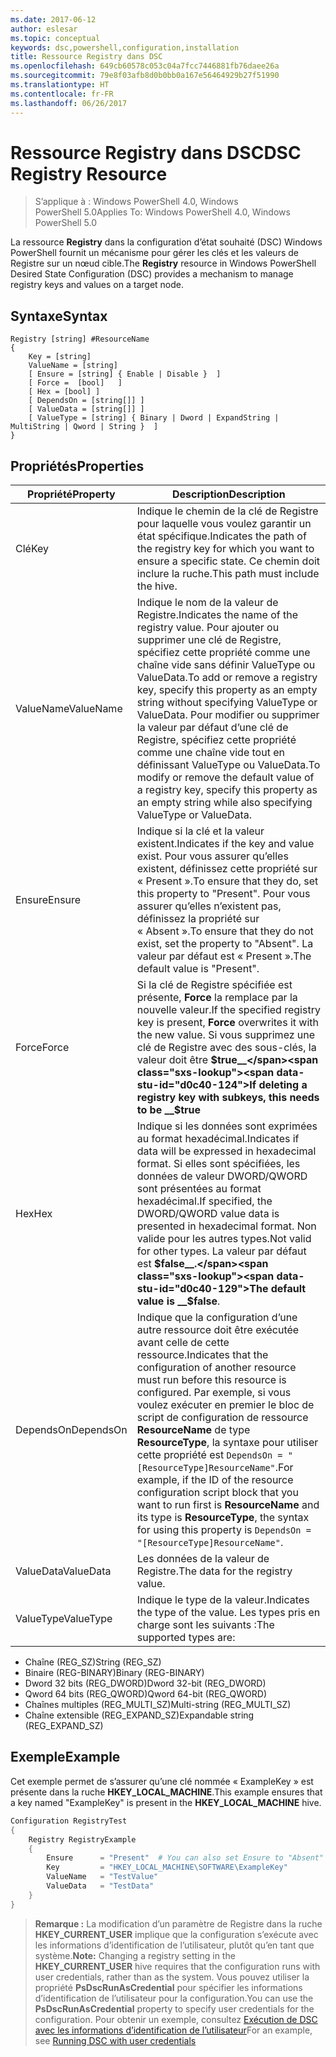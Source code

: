```yaml
---
ms.date: 2017-06-12
author: eslesar
ms.topic: conceptual
keywords: dsc,powershell,configuration,installation
title: Ressource Registry dans DSC
ms.openlocfilehash: 649cb60578c053c04a7fcc7446881fb76daee26a
ms.sourcegitcommit: 79e8f03afb8d0b0bb0a167e56464929b27f51990
ms.translationtype: HT
ms.contentlocale: fr-FR
ms.lasthandoff: 06/26/2017
---
```

# <a name="dsc-registry-resource"></a><span data-ttu-id="d0c40-103">Ressource Registry dans DSC</span><span class="sxs-lookup"><span data-stu-id="d0c40-103">DSC Registry Resource</span></span>

> <span data-ttu-id="d0c40-104">S’applique à : Windows PowerShell 4.0, Windows PowerShell 5.0</span><span class="sxs-lookup"><span data-stu-id="d0c40-104">Applies To: Windows PowerShell 4.0, Windows PowerShell 5.0</span></span>

<span data-ttu-id="d0c40-105">La ressource **Registry** dans la configuration d’état souhaité (DSC) Windows PowerShell fournit un mécanisme pour gérer les clés et les valeurs de Registre sur un nœud cible.</span><span class="sxs-lookup"><span data-stu-id="d0c40-105">The **Registry** resource in Windows PowerShell Desired State Configuration (DSC) provides a mechanism to manage registry keys and values on a target node.</span></span>

## <a name="syntax"></a><span data-ttu-id="d0c40-106">Syntaxe</span><span class="sxs-lookup"><span data-stu-id="d0c40-106">Syntax</span></span>

```
Registry [string] #ResourceName
{
    Key = [string]
    ValueName = [string]
    [ Ensure = [string] { Enable | Disable }  ]
    [ Force =  [bool]   ]
    [ Hex = [bool] ]
    [ DependsOn = [string[]] ]
    [ ValueData = [string[]] ]
    [ ValueType = [string] { Binary | Dword | ExpandString | MultiString | Qword | String }  ]
}
```

## <a name="properties"></a><span data-ttu-id="d0c40-107">Propriétés</span><span class="sxs-lookup"><span data-stu-id="d0c40-107">Properties</span></span>
|  <span data-ttu-id="d0c40-108">Propriété</span><span class="sxs-lookup"><span data-stu-id="d0c40-108">Property</span></span>  |  <span data-ttu-id="d0c40-109">Description</span><span class="sxs-lookup"><span data-stu-id="d0c40-109">Description</span></span>   | 
|---|---| 
| <span data-ttu-id="d0c40-110">Clé</span><span class="sxs-lookup"><span data-stu-id="d0c40-110">Key</span></span>| <span data-ttu-id="d0c40-111">Indique le chemin de la clé de Registre pour laquelle vous voulez garantir un état spécifique.</span><span class="sxs-lookup"><span data-stu-id="d0c40-111">Indicates the path of the registry key for which you want to ensure a specific state.</span></span> <span data-ttu-id="d0c40-112">Ce chemin doit inclure la ruche.</span><span class="sxs-lookup"><span data-stu-id="d0c40-112">This path must include the hive.</span></span>| 
| <span data-ttu-id="d0c40-113">ValueName</span><span class="sxs-lookup"><span data-stu-id="d0c40-113">ValueName</span></span>| <span data-ttu-id="d0c40-114">Indique le nom de la valeur de Registre.</span><span class="sxs-lookup"><span data-stu-id="d0c40-114">Indicates the name of the registry value.</span></span> <span data-ttu-id="d0c40-115">Pour ajouter ou supprimer une clé de Registre, spécifiez cette propriété comme une chaîne vide sans définir ValueType ou ValueData.</span><span class="sxs-lookup"><span data-stu-id="d0c40-115">To add or remove a registry key, specify this property as an empty string without specifying ValueType or ValueData.</span></span> <span data-ttu-id="d0c40-116">Pour modifier ou supprimer la valeur par défaut d’une clé de Registre, spécifiez cette propriété comme une chaîne vide tout en définissant ValueType ou ValueData.</span><span class="sxs-lookup"><span data-stu-id="d0c40-116">To modify or remove the default value of a registry key, specify this property as an empty string while also specifying ValueType or ValueData.</span></span>| 
| <span data-ttu-id="d0c40-117">Ensure</span><span class="sxs-lookup"><span data-stu-id="d0c40-117">Ensure</span></span>| <span data-ttu-id="d0c40-118">Indique si la clé et la valeur existent.</span><span class="sxs-lookup"><span data-stu-id="d0c40-118">Indicates if the key and value exist.</span></span> <span data-ttu-id="d0c40-119">Pour vous assurer qu’elles existent, définissez cette propriété sur « Present ».</span><span class="sxs-lookup"><span data-stu-id="d0c40-119">To ensure that they do, set this property to "Present".</span></span> <span data-ttu-id="d0c40-120">Pour vous assurer qu’elles n’existent pas, définissez la propriété sur « Absent ».</span><span class="sxs-lookup"><span data-stu-id="d0c40-120">To ensure that they do not exist, set the property to "Absent".</span></span> <span data-ttu-id="d0c40-121">La valeur par défaut est « Present ».</span><span class="sxs-lookup"><span data-stu-id="d0c40-121">The default value is "Present".</span></span>| 
| <span data-ttu-id="d0c40-122">Force</span><span class="sxs-lookup"><span data-stu-id="d0c40-122">Force</span></span>| <span data-ttu-id="d0c40-123">Si la clé de Registre spécifiée est présente, __Force__ la remplace par la nouvelle valeur.</span><span class="sxs-lookup"><span data-stu-id="d0c40-123">If the specified registry key is present, __Force__ overwrites it with the new value.</span></span> <span data-ttu-id="d0c40-124">Si vous supprimez une clé de Registre avec des sous-clés, la valeur doit être __$true__</span><span class="sxs-lookup"><span data-stu-id="d0c40-124">If deleting a registry key with subkeys, this needs to be __$true__</span></span>| 
| <span data-ttu-id="d0c40-125">Hex</span><span class="sxs-lookup"><span data-stu-id="d0c40-125">Hex</span></span>| <span data-ttu-id="d0c40-126">Indique si les données sont exprimées au format hexadécimal.</span><span class="sxs-lookup"><span data-stu-id="d0c40-126">Indicates if data will be expressed in hexadecimal format.</span></span> <span data-ttu-id="d0c40-127">Si elles sont spécifiées, les données de valeur DWORD/QWORD sont présentées au format hexadécimal.</span><span class="sxs-lookup"><span data-stu-id="d0c40-127">If specified, the DWORD/QWORD value data is presented in hexadecimal format.</span></span> <span data-ttu-id="d0c40-128">Non valide pour les autres types.</span><span class="sxs-lookup"><span data-stu-id="d0c40-128">Not valid for other types.</span></span> <span data-ttu-id="d0c40-129">La valeur par défaut est __$false__.</span><span class="sxs-lookup"><span data-stu-id="d0c40-129">The default value is __$false__.</span></span>| 
| <span data-ttu-id="d0c40-130">DependsOn</span><span class="sxs-lookup"><span data-stu-id="d0c40-130">DependsOn</span></span>| <span data-ttu-id="d0c40-131">Indique que la configuration d’une autre ressource doit être exécutée avant celle de cette ressource.</span><span class="sxs-lookup"><span data-stu-id="d0c40-131">Indicates that the configuration of another resource must run before this resource is configured.</span></span> <span data-ttu-id="d0c40-132">Par exemple, si vous voulez exécuter en premier le bloc de script de configuration de ressource __ResourceName__ de type __ResourceType__, la syntaxe pour utiliser cette propriété est `DependsOn = "[ResourceType]ResourceName"`.</span><span class="sxs-lookup"><span data-stu-id="d0c40-132">For example, if the ID of the resource configuration script block that you want to run first is __ResourceName__ and its type is __ResourceType__, the syntax for using this property is `DependsOn = "[ResourceType]ResourceName"`.</span></span>| 
| <span data-ttu-id="d0c40-133">ValueData</span><span class="sxs-lookup"><span data-stu-id="d0c40-133">ValueData</span></span>| <span data-ttu-id="d0c40-134">Les données de la valeur de Registre.</span><span class="sxs-lookup"><span data-stu-id="d0c40-134">The data for the registry value.</span></span>| 
| <span data-ttu-id="d0c40-135">ValueType</span><span class="sxs-lookup"><span data-stu-id="d0c40-135">ValueType</span></span>| <span data-ttu-id="d0c40-136">Indique le type de la valeur.</span><span class="sxs-lookup"><span data-stu-id="d0c40-136">Indicates the type of the value.</span></span> <span data-ttu-id="d0c40-137">Les types pris en charge sont les suivants :</span><span class="sxs-lookup"><span data-stu-id="d0c40-137">The supported types are:</span></span> 
<ul><li><span data-ttu-id="d0c40-138">Chaîne (REG_SZ)</span><span class="sxs-lookup"><span data-stu-id="d0c40-138">String (REG_SZ)</span></span></li>


<li><span data-ttu-id="d0c40-139">Binaire (REG-BINARY)</span><span class="sxs-lookup"><span data-stu-id="d0c40-139">Binary (REG-BINARY)</span></span></li>


<li><span data-ttu-id="d0c40-140">Dword 32 bits (REG_DWORD)</span><span class="sxs-lookup"><span data-stu-id="d0c40-140">Dword 32-bit (REG_DWORD)</span></span></li>


<li><span data-ttu-id="d0c40-141">Qword 64 bits (REG_QWORD)</span><span class="sxs-lookup"><span data-stu-id="d0c40-141">Qword 64-bit (REG_QWORD)</span></span></li>


<li><span data-ttu-id="d0c40-142">Chaînes multiples (REG_MULTI_SZ)</span><span class="sxs-lookup"><span data-stu-id="d0c40-142">Multi-string (REG_MULTI_SZ)</span></span></li>


<li><span data-ttu-id="d0c40-143">Chaîne extensible (REG_EXPAND_SZ)</span><span class="sxs-lookup"><span data-stu-id="d0c40-143">Expandable string (REG_EXPAND_SZ)</span></span></li></ul>

## <a name="example"></a><span data-ttu-id="d0c40-144">Exemple</span><span class="sxs-lookup"><span data-stu-id="d0c40-144">Example</span></span>
<span data-ttu-id="d0c40-145">Cet exemple permet de s’assurer qu’une clé nommée « ExampleKey » est présente dans la ruche **HKEY\_LOCAL\_MACHINE**.</span><span class="sxs-lookup"><span data-stu-id="d0c40-145">This example ensures that a key named "ExampleKey" is present in the **HKEY\_LOCAL\_MACHINE** hive.</span></span>
```powershell
Configuration RegistryTest
{
    Registry RegistryExample
    {
        Ensure      = "Present"  # You can also set Ensure to "Absent"
        Key         = "HKEY_LOCAL_MACHINE\SOFTWARE\ExampleKey"
        ValueName   = "TestValue"
        ValueData   = "TestData"
    }
}
```

><span data-ttu-id="d0c40-146">**Remarque :** La modification d’un paramètre de Registre dans la ruche **HKEY\_CURRENT\_USER** implique que la configuration s’exécute avec les informations d’identification de l’utilisateur, plutôt qu’en tant que système.</span><span class="sxs-lookup"><span data-stu-id="d0c40-146">**Note:** Changing a registry setting in the **HKEY\_CURRENT\_USER** hive requires that the configuration runs with user credentials, rather than as the system.</span></span>
><span data-ttu-id="d0c40-147">Vous pouvez utiliser la propriété **PsDscRunAsCredential** pour spécifier les informations d’identification de l’utilisateur pour la configuration.</span><span class="sxs-lookup"><span data-stu-id="d0c40-147">You can use the **PsDscRunAsCredential** property to specify user credentials for the configuration.</span></span> <span data-ttu-id="d0c40-148">Pour obtenir un exemple, consultez [Exécution de DSC avec les informations d’identification de l’utilisateur](runAsUser.md)</span><span class="sxs-lookup"><span data-stu-id="d0c40-148">For an example, see [Running DSC with user credentials](runAsUser.md)</span></span>



